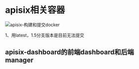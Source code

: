 # apisix相关容器

![apisix-构建和提交docker](https://github.com/aogg/dockerfiles/workflows/apisix-%E6%9E%84%E5%BB%BA%E5%92%8C%E6%8F%90%E4%BA%A4docker/badge.svg)

1、用latest，1.5分支版本是目前无法提交


## apisix-dashboard的前端dashboard和后端manager
